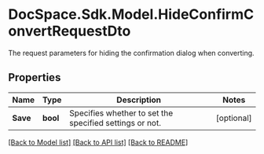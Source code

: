 # DocSpace.Sdk.Model.HideConfirmConvertRequestDto
The request parameters for hiding the confirmation dialog when converting.

## Properties

Name | Type | Description | Notes
------------ | ------------- | ------------- | -------------
**Save** | **bool** | Specifies whether to set the specified settings or not. | [optional] 

[[Back to Model list]](../README.md#documentation-for-models) [[Back to API list]](../README.md#documentation-for-api-endpoints) [[Back to README]](../README.md)

